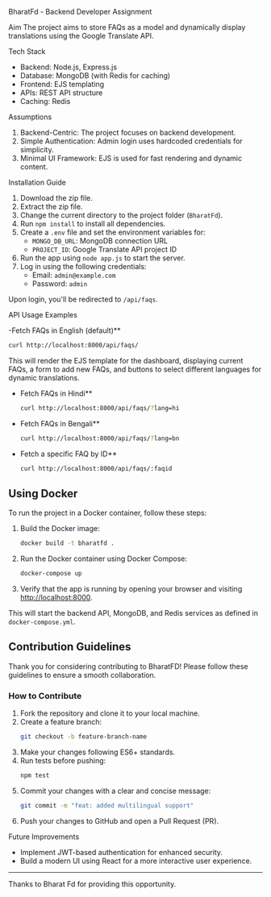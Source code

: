 BharatFd - Backend Developer Assignment

Aim
The project aims to store FAQs as a model and dynamically display translations using the Google Translate API.

 Tech Stack
- Backend: Node.js, Express.js
- Database: MongoDB (with Redis for caching)
- Frontend: EJS templating
- APIs: REST API structure
- Caching: Redis

 Assumptions
1. Backend-Centric: The project focuses on backend development.
2. Simple Authentication: Admin login uses hardcoded credentials for simplicity.
3. Minimal UI Framework: EJS is used for fast rendering and dynamic content.

 Installation Guide
1. Download the zip file.
2. Extract the zip file.
3. Change the current directory to the project folder (`BharatFd`).
4. Run `npm install` to install all dependencies.
5. Create a `.env` file and set the environment variables for:
   - `MONGO_DB_URL`: MongoDB connection URL
   - `PROJECT_ID`: Google Translate API project ID
6. Run the app using `node app.js` to start the server.
7. Log in using the following credentials:
   - Email: `admin@example.com`
   - Password: `admin`

Upon login, you'll be redirected to `/api/faqs`.

API Usage Examples

-Fetch FAQs in English (default)**
  ```bash
  curl http://localhost:8000/api/faqs/
  ```
This will render the EJS template for the dashboard, displaying current FAQs, a form to add new FAQs, and buttons to select different languages for dynamic translations.

- Fetch FAQs in Hindi**
  ```bash
  curl http://localhost:8000/api/faqs/?lang=hi
  ```

- Fetch FAQs in Bengali**
  ```bash
  curl http://localhost:8000/api/faqs/?lang=bn
  ```

- Fetch a specific FAQ by ID**
  ```bash
  curl http://localhost:8000/api/faqs/:faqid
  ```

## Using Docker
To run the project in a Docker container, follow these steps:

1. Build the Docker image:
   ```bash
   docker build -t bharatfd .
   ```

2. Run the Docker container using Docker Compose:
   ```bash
   docker-compose up
   ```

3. Verify that the app is running by opening your browser and visiting [http://localhost:8000](http://localhost:8000).

This will start the backend API, MongoDB, and Redis services as defined in `docker-compose.yml`.

## Contribution Guidelines
Thank you for considering contributing to BharatFD! Please follow these guidelines to ensure a smooth collaboration.

### How to Contribute
1. Fork the repository and clone it to your local machine.
2. Create a feature branch:
   ```bash
   git checkout -b feature-branch-name
   ```
3. Make your changes following ES6+ standards.
4. Run tests before pushing:
   ```bash
   npm test
   ```
5. Commit your changes with a clear and concise message:
   ```bash
   git commit -m "feat: added multilingual support"
   ```
6. Push your changes to GitHub and open a Pull Request (PR).

Future Improvements
- Implement JWT-based authentication for enhanced security.
- Build a modern UI using React for a more interactive user experience.

---
Thanks to Bharat Fd for providing this opportunity.
